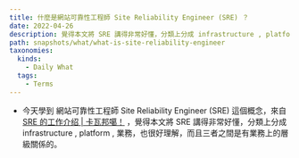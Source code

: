 ```yaml
---
title: 什麼是網站可靠性工程師 Site Reliability Engineer (SRE) ？
date: 2022-04-26
description: 覺得本文將 SRE 講得非常好懂，分類上分成 infrastructure , platform , 業務，也很好理解，而且三者之間是有業務上的層級關係的。
path: snapshots/what/what-is-site-reliability-engineer
taxonomies:
  kinds: 
    - Daily What
  tags: 
    - Terms
---
```


- 今天學到 網站可靠性工程師 Site Reliability Engineer (SRE) 這個概念，來自 [SRE 的工作介绍 | 卡瓦邦噶！](https://www.kawabangga.com/posts/4481) ，覺得本文將 SRE 講得非常好懂，分類上分成 infrastructure , platform , 業務，也很好理解，而且三者之間是有業務上的層級關係的。 